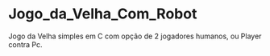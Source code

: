 # Jogo_da_Velha_Com_Robot
Jogo da Velha simples em C com opção de 2 jogadores humanos, ou Player contra Pc.
